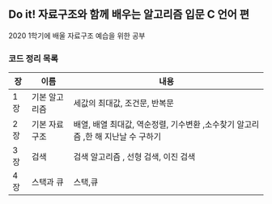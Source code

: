 ## Do it! 자료구조와 함께 배우는 알고리즘 입문 C 언어 편 <br>
2020 1학기에 배울 자료구조 예습을 위한 공부

### 코드 정리 목록

장|이름|내용
-|-|-
1장|기본 알고리즘|세값의 최대값, 조건문, 반복문 
2장|기본 자료구조|배열, 배열 최대값, 역순정렬, 기수변환 ,소수찾기 알고리즘 ,한 해 지난날 수 구하기
3장|검색|검색 알고리즘 , 선형 검색, 이진 검색 
4장|스택과 큐|스택,큐
